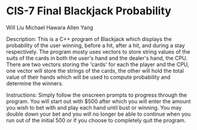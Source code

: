 # CIS-7 Final Blackjack Probability
Will Liu
Michael Hawara
Allen Yang

Description:
This is a C++ program of Blackjack which displays the probability of the user winning, before a hit, after a hit, and during a stay respectively. The program mosty uses vectors to store string values of the suits of the cards in both the user's hand and the dealer's hand, the CPU. There are two vectors storing the 'cards' for each the player and the CPU, one vector will store the strings of the cards, the other will hold the total value of their hands which will be used to compute probability and determine the winners.

Instructions:
Simply follow the onscreen prompts to progress through the program. You will start out with $500 after which you will enter the amount you wish to bet with and play each hand until bust or winning. You may double down your bet and you will no longer be able to continue when you run out of the initial 500 or if you choose to completely quit the program. 
